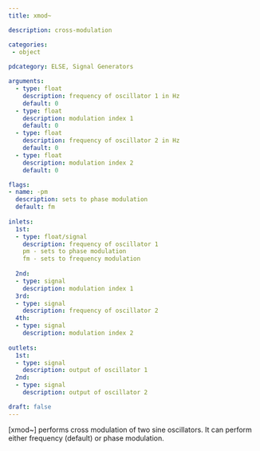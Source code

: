 ```yaml
---
title: xmod~

description: cross-modulation

categories:
 - object
 
pdcategory: ELSE, Signal Generators

arguments:
  - type: float
    description: frequency of oscillator 1 in Hz
    default: 0
  - type: float
    description: modulation index 1
    default: 0
  - type: float
    description: frequency of oscillator 2 in Hz
    default: 0
  - type: float
    description: modulation index 2
    default: 0

flags:
- name: -pm
  description: sets to phase modulation
  default: fm
 
inlets:
  1st:
  - type: float/signal
    description: frequency of oscillator 1
    pm - sets to phase modulation
    fm - sets to frequency modulation
    
  2nd:
  - type: signal
    description: modulation index 1
  3rd:
  - type: signal
    description: frequency of oscillator 2
  4th:
  - type: signal
    description: modulation index 2
    
outlets:
  1st:
  - type: signal
    description: output of oscillator 1
  2nd:
  - type: signal
    description: output of oscillator 2

draft: false
---
```


[xmod~] performs cross modulation of two sine oscillators. It can perform either frequency (default) or phase modulation.
